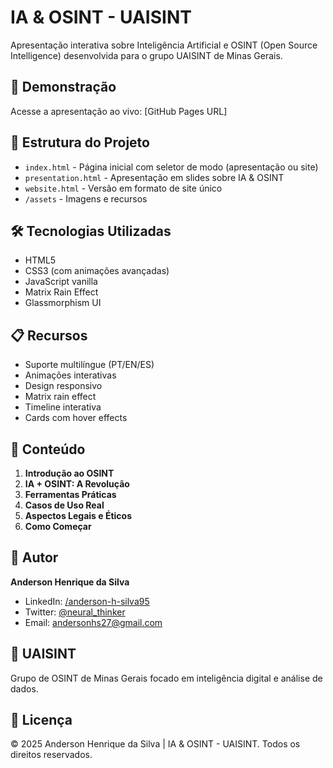 # IA & OSINT - UAISINT

Apresentação interativa sobre Inteligência Artificial e OSINT (Open Source Intelligence) desenvolvida para o grupo UAISINT de Minas Gerais.

## 🚀 Demonstração

Acesse a apresentação ao vivo: [GitHub Pages URL]

## 📁 Estrutura do Projeto

- `index.html` - Página inicial com seletor de modo (apresentação ou site)
- `presentation.html` - Apresentação em slides sobre IA & OSINT
- `website.html` - Versão em formato de site único
- `/assets` - Imagens e recursos

## 🛠️ Tecnologias Utilizadas

- HTML5
- CSS3 (com animações avançadas)
- JavaScript vanilla
- Matrix Rain Effect
- Glassmorphism UI

## 📋 Recursos

- Suporte multilíngue (PT/EN/ES)
- Animações interativas
- Design responsivo
- Matrix rain effect
- Timeline interativa
- Cards com hover effects

## 🎯 Conteúdo

1. **Introdução ao OSINT**
2. **IA + OSINT: A Revolução**
3. **Ferramentas Práticas**
4. **Casos de Uso Real**
5. **Aspectos Legais e Éticos**
6. **Como Começar**

## 👤 Autor

**Anderson Henrique da Silva**
- LinkedIn: [/anderson-h-silva95](https://linkedin.com/in/anderson-h-silva95)
- Twitter: [@neural_thinker](https://twitter.com/neural_thinker)
- Email: andersonhs27@gmail.com

## 🏢 UAISINT

Grupo de OSINT de Minas Gerais focado em inteligência digital e análise de dados.

## 📄 Licença

© 2025 Anderson Henrique da Silva | IA & OSINT - UAISINT. Todos os direitos reservados.